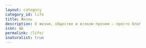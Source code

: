 ```yaml
---
layout: category
category_id: life
title: Жизнь
description: О жизни, обществе и всяком прочем — просто блог
icon: 🕮
permalink: /life/
inaturalist: true
---
```

